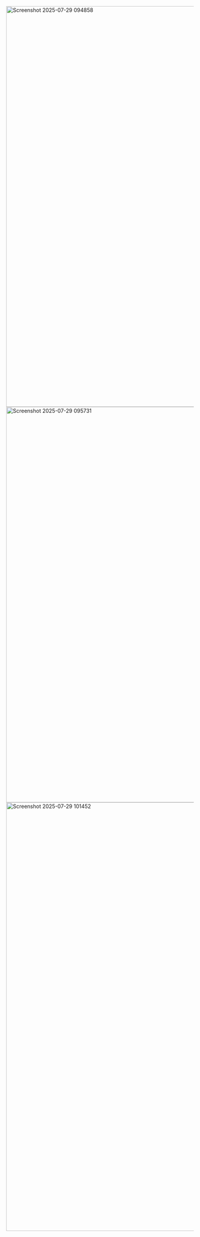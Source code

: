 <img width="1447" height="1076" alt="Screenshot 2025-07-29 094858" src="https://github.com/user-attachments/assets/bd98b73c-a019-4772-a4e4-0a96662be7ec" />
<img width="1621" height="1062" alt="Screenshot 2025-07-29 095731" src="https://github.com/user-attachments/assets/2d03217d-8875-4b5a-98b5-6a2141c2f661" />
<img width="1915" height="1151" alt="Screenshot 2025-07-29 101452" src="https://github.com/user-attachments/assets/4a52f7a4-9fe8-4744-bbc5-f74f230455e4" />
